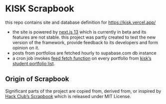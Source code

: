 # KISK Scrapbook

this repo contains site and database definition for https://kisk.vercel.app/

- the site is powered by [next.js 13](https://nextjs.org/) which is currently in beta and its features are not stable. this project was partly created to test the new version of the framework, provide feedback to its developers and form opinion on it.
- posts from portfolios are fetched hourly to supabase.com db instance
- a cron job invokes [feed fetch function](./supabase/functions/feed-source/index.ts) on every portfolio from [kisk’s student portfolio list](https://kisk.phil.muni.cz/studenti/portfolia-studentu).

## Origin of Scrapbook

Significant parts of the project are copied from, derived from, or
inspired by [Hack Club’s Scrapbook](https://github.com/hackclub/scrapbook) which is released under MIT License.
